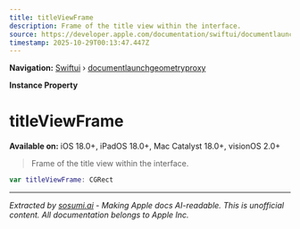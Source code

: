 ```yaml
---
title: titleViewFrame
description: Frame of the title view within the interface.
source: https://developer.apple.com/documentation/swiftui/documentlaunchgeometryproxy/titleviewframe
timestamp: 2025-10-29T00:13:47.447Z
---
```


**Navigation:** [Swiftui](/documentation/swiftui) › [documentlaunchgeometryproxy](/documentation/swiftui/documentlaunchgeometryproxy)

**Instance Property**

# titleViewFrame

**Available on:** iOS 18.0+, iPadOS 18.0+, Mac Catalyst 18.0+, visionOS 2.0+

> Frame of the title view within the interface.

```swift
var titleViewFrame: CGRect
```

---

*Extracted by [sosumi.ai](https://sosumi.ai) - Making Apple docs AI-readable.*
*This is unofficial content. All documentation belongs to Apple Inc.*

